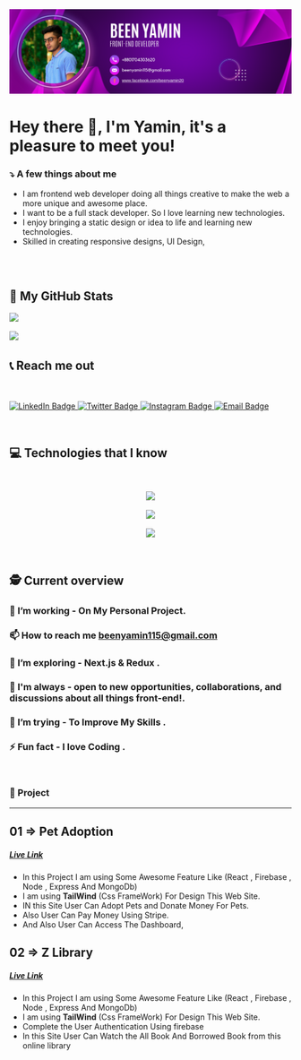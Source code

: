 





 <a href="https://www.facebook.com/beenyamin20/">
<img src="./assets/cover 2.png"  />
</a>

<br/>
 
# Hey there 👋, I'm Yamin, it's a pleasure to meet you!

### ⤵️ A few things about me
- I am frontend web developer doing all things creative to make the web a more unique and awesome place.
- I want to be a full stack developer. So I love learning new technologies.
- I enjoy bringing a static design or idea to life and learning new technologies.
- Skilled in creating responsive designs, UI Design,  

<br>


<br/>

## 📌 My GitHub Stats

![](http://github-profile-summary-cards.vercel.app/api/cards/profile-details?username=beenyamin&theme=radical)

![](http://github-profile-summary-cards.vercel.app/api/cards/repos-per-language?username=beenyamin&theme=radical)


## 📞 Reach me out 


  <br><br>
  <a href="https://www.linkedin.com/in/been-yamin-434976182/">
    <img src="https://img.shields.io/badge/LinkedIn-blue?style=for-the-badge&logo=linkedin&logoColor=white" alt="LinkedIn Badge"/>
  </a>
  <a href="https://twitter.com/beenyamin20">
    <img src="https://img.shields.io/badge/Twitter-blue?style=for-the-badge&logo=twitter&logoColor=white&color=1DA1F2" alt="Twitter Badge" />
  </a>
  <a href="https://www.instagram.com/beenyamin.20/">
    <img src="https://img.shields.io/badge/Instagram-blue?style=for-the-badge&logo=instagram&logoColor=white&color=e95950" alt="Instagram Badge" />
  </a>
  <a href="mailto:beenyamin115@gmail.com">
    <img src="https://img.shields.io/badge/Gmail-blue?style=for-the-badge&logo=gmail&logoColor=white&color=bb001b" alt="Email Badge" />
  </a>
  
</div>

<br />

## 💻 Technologies that I know

<br>
<p align="center">
<img src="https://skillicons.dev/icons?i=html,css,js,react,bootstrap,&theme=light" />

</p>
<p align="center">
<img src="https://skillicons.dev/icons?i=tailwind,git,nodejs,figma,mongodb,&theme=light " />
</p>
<p align="center">
<img src="https://skillicons.dev/icons?i=express,firebase,&theme=light" />
</p>


<br/>


## 🕵️ Current overview

### 🔭 I’m working - On My Personal Project.
### 📫 How to reach me **beenyamin115@gmail.com** 
### 🚀 I’m exploring - Next.js & Redux . 
### 🤝 I'm always - open to new opportunities, collaborations, and discussions about all things front-end!. 
### 🤔 I’m trying - To Improve My Skills . 
### ⚡ Fun fact - I love Coding .

<br />

### 📑 Project
<hr/>

 ## 01 => Pet Adoption 

  ##### [Live Link](https://assignment-12-981d3.web.app)
  <!-- ##### [Client Side Link](https://github.com/beenyamin/Cozy_Pets_Client)
 ##### [Server Side Link](https://github.com/beenyamin/Cozy_Pets_server) -->

- In this Project I am using Some Awesome Feature Like (React , Firebase , Node , Express And MongoDb)
- I am using <strong> TailWind</strong> (Css FrameWork) For Design This Web Site.
- IN this Site User Can Adopt Pets and Donate Money For Pets.
- Also User Can Pay Money Using Stripe.
- And Also User Can Access The Dashboard,  

 ## 02 => Z Library 

  ##### [Live Link](https://assignment-11-fbabf.web.app)
  <!-- ##### [Client Side Link](https://github.com/beenyamin/Cozy_Pets_Client)
 ##### [Server Side Link](https://github.com/beenyamin/Cozy_Pets_server) -->

- In this Project I am using Some Awesome Feature Like (React , Firebase , Node , Express And MongoDb)
- I am using <strong> TailWind</strong> (Css FrameWork) For Design This Web Site.
- Complete the User Authentication Using firebase
- In this Site User Can Watch the All Book And Borrowed Book from this online library  






